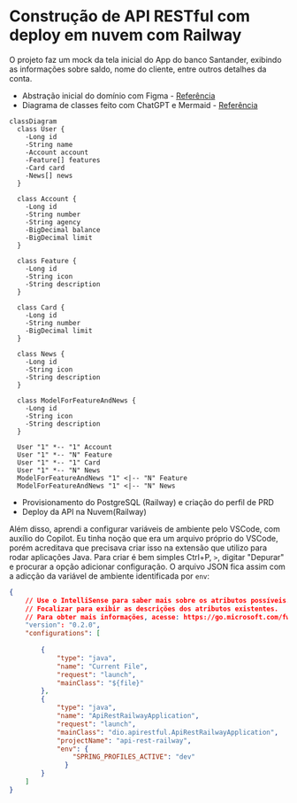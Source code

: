 # Construção de API RESTful com deploy em nuvem com Railway

O projeto faz um mock da tela inicial do App do banco Santander, exibindo as informações sobre saldo, nome do cliente, entre outros detalhes da conta.

- Abstração inicial do domínio com Figma - [Referência](https://www.figma.com/design/0ZsjwjsYlYd3timxqMWlbj/SANTANDER---Projeto-Web%2FMobile)
- Diagrama de classes feito com ChatGPT e Mermaid - [Referência](https://github.com/falvojr/santander-dev-week-2023?tab=readme-ov-file#diagrama-de-classes-dom%C3%ADnio-da-api)
```mermaid
classDiagram
  class User {
    -Long id
    -String name
    -Account account
    -Feature[] features
    -Card card
    -News[] news
  }

  class Account {
    -Long id    
    -String number
    -String agency
    -BigDecimal balance
    -BigDecimal limit
  }

  class Feature {
    -Long id    
    -String icon
    -String description
  }

  class Card {
    -Long id    
    -String number
    -BigDecimal limit
  }

  class News {
    -Long id    
    -String icon
    -String description
  }

  class ModelForFeatureAndNews {
    -Long id
    -String icon
    -String description
  }

  User "1" *-- "1" Account
  User "1" *-- "N" Feature
  User "1" *-- "1" Card
  User "1" *-- "N" News
  ModelForFeatureAndNews "1" <|-- "N" Feature
  ModelForFeatureAndNews "1" <|-- "N" News
```


- Provisionamento do PostgreSQL (Railway) e criação do perfil de PRD
- Deploy da API na Nuvem(Railway)

Além disso, aprendi a configurar variáveis de ambiente pelo VSCode, com auxílio do Copilot. Eu tinha noção que era um arquivo próprio do VSCode, porém acreditava que precisava criar isso na extensão que utilizo para rodar aplicações Java. Para criar é bem simples Ctrl+P, ``>``, digitar "Depurar" e procurar a opção adicionar configuração. O arquivo JSON fica assim com a adicção da variável de ambiente identificada por ``env``:
```json
{
    // Use o IntelliSense para saber mais sobre os atributos possíveis.
    // Focalizar para exibir as descrições dos atributos existentes.
    // Para obter mais informações, acesse: https://go.microsoft.com/fwlink/?linkid=830387
    "version": "0.2.0",
    "configurations": [
        
        {
            "type": "java",
            "name": "Current File",
            "request": "launch",
            "mainClass": "${file}"
        },
        {
            "type": "java",
            "name": "ApiRestRailwayApplication",
            "request": "launch",
            "mainClass": "dio.apirestful.ApiRestRailwayApplication",
            "projectName": "api-rest-railway",
            "env": {
                "SPRING_PROFILES_ACTIVE": "dev"
              }
        }
    ]
}
```